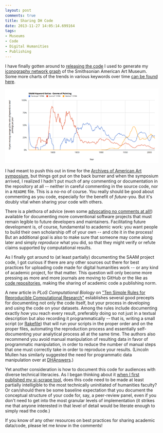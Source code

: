 ```yaml
---
layout: post
comments: true
title: Sharing DH Code
date: 2013-11-27 14:05:14.699164
tags: 
- Museums
- Code
- Digital Humanities
- Publishing
---
```


I have finally gotten around to [releasing the code](https://github.com/mdlincoln/saam) I used to generate my [iconography network graph](/2013/11/12/networks-of-the-smithsonian-american-art-museum.html) of the Smithsonian American Art Museum. 
Some more charts of the trends in various keywords over time [can be found here](https://docs.google.com/spreadsheet/ccc?key=0AsjvWNf_U5QbdF9fbVBUM1FIMXVlMU5WVTlEX2pqckE&usp=sharing).

[![SAAM collection iconography trends](/assets/images-display/saam_trends.png)](/assets/images/saam_trends.png)

I had meant to push this out in time for the [Archives of American Art symposium](/2013/11/15/american-art-history-and-digital-scholarship.html), but things got put on the back burner and when the symposium arrived, I realized I hadn't put much of any commenting or documentation in the repository at all -- neither in careful commenting in the source code, nor in a `README` file.
This is a no-no of course. 
You really should be good about commenting as you code, especially for the benefit of *future*-you.
But it's doubly vital when sharing your code with others.

There is a plethora of advice (even some [advocating no comments at all!](http://www.codinghorror.com/blog/2008/07/coding-without-comments.html)) available for documenting more conventional software projects that must remain legible to future developers and maintainers.
Facilitating future development is, of course, fundamental to academic work:
you want people to build their own scholarship off of your own -- and cite it in the process!
But an additional goal is also to make sure that someone may come along later and simply *reproduce* what you did, so that they might verify or refute claims supported by computational results.

As I finally got around to (at least partially) documenting the SAAM project code, I got curious if there are any other sources out there for best practices for uploading code made for digital humanities work -- or any kind of academic project, for that matter.
This question will only become more pressing as more and more journals are moving to GitHub or the like as [code repositories](http://caseybergman.wordpress.com/2012/11/08/on-the-preservation-of-published-bioinformatics-code-on-github/), making the sharing of academic code a publishing norm.

A new article in *PLoS Computational Biology* on ["Ten Simple Rules for Reproducible Computational Research"](http://dx.doi.org/10.1371/journal.pcbi.1003285) establishes several good precepts for documenting not only the code itself, but your process in developing and using the code on your datasets.
Among the rules include documenting exactly *how* you reach every result, preferably doing so not just in a textual description but also recording it programmatically --
that is, writing a small script (or [Rakefile](rake.rubyforge.org)) that will run your scripts in the proper order and on the proper files, automating the reproduction process and essentially self-documenting your analytical process all at the same time.
The authors also recommend you avoid manual manipulation of resulting data in favor of programmatic manipulation, in order to reduce the number of manual steps that one must correctly take in order to reproduce your results.
(Lincoln Mullen has similarly suggested the need for programmatic data manipulation over at [DHAnswers](http://digitalhumanities.org/answers/topic/what-are-the-best-practices-for-data-curation-in-github).)

Yet another consideration is how to document this code for audiences with diverse technical literacies. 
As I began thinking about it [when I first published my si-scrape tool](/2013/08/09/parsing-the-smithsonian.html), does this code need to be made at least partially intelligible to the most technically uninitiated of humanities faculty?
Or can/should there be some baseline expectation that you document the conceptual structure of your code for, say, a peer-review panel, even if you don't need to get into the most granular levels of implementation
(it strikes me that anyone interested in that level of detail would be literate enough to simply read the code.)

If you know of any other resources on best practices for sharing academic data/code, please let me know in the comments!
